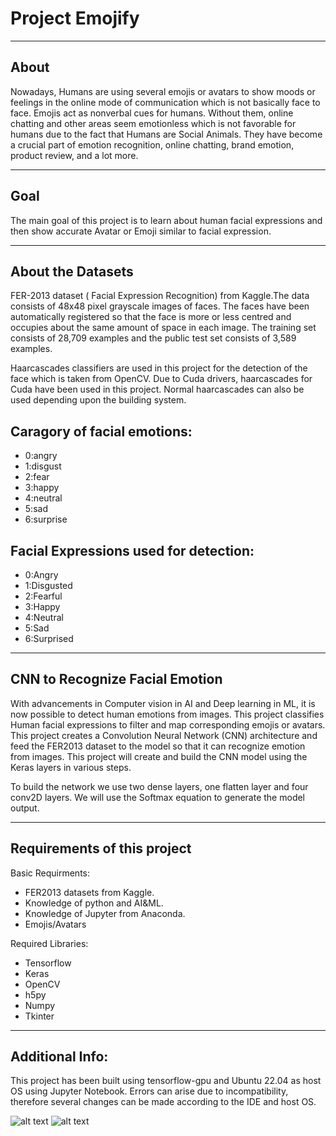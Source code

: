 # Project Emojify
------------------------------------------------------------------------

## About
Nowadays, Humans are using several emojis or avatars to show moods or feelings in the online mode of communication which is not basically face to face. Emojis act as nonverbal cues for humans. Without them, online chatting and other areas seem emotionless which is not favorable for humans due to the fact that Humans are Social Animals. They have become a crucial part of emotion recognition, online chatting, brand emotion, product review, and a lot more.

------------------------------------------------------------------------

## Goal
The main goal of this project is to learn about human facial expressions and then show accurate Avatar or Emoji similar to facial expression.

------------------------------------------------------------------------

## About the Datasets
FER-2013 dataset ( Facial Expression Recognition) from Kaggle.The data consists of 48x48 pixel grayscale images of faces. The faces have been automatically registered so that the face is more or less centred and occupies about the same amount of space in each image. The training set consists of 28,709 examples and the public test set consists of 3,589 examples.

Haarcascades classifiers are used in this project for the detection of the face which is taken from OpenCV. Due to Cuda drivers, haarcascades for Cuda have been used in this project. Normal haarcascades
can also be used depending upon the building system.

## Caragory of facial emotions:

- 0:angry
- 1:disgust
- 2:fear
- 3:happy
- 4:neutral
- 5:sad
- 6:surprise

## Facial Expressions used for detection:
- 0:Angry
- 1:Disgusted
- 2:Fearful
- 3:Happy
- 4:Neutral
- 5:Sad
- 6:Surprised

------------------------------------------------------------------------

## CNN to Recognize Facial Emotion
With advancements in Computer vision in AI and Deep learning in ML, it is now possible to detect human emotions from images. This project classifies Human facial expressions to filter and map corresponding emojis or avatars. This project creates a Convolution Neural Network (CNN) architecture and feed the FER2013 dataset to the model so that it can recognize emotion from images. This project will create and build the CNN model using the Keras layers in various steps.

To build the network we use two dense layers, one flatten layer and four conv2D layers. We will use the Softmax equation to generate the model output.

------------------------------------------------------------------------

## Requirements of this project
Basic Requirments:
- FER2013 datasets from Kaggle.
- Knowledge of python and AI&ML.
- Knowledge of Jupyter from Anaconda.
- Emojis/Avatars

Required Libraries:
- Tensorflow
- Keras
- OpenCV
- h5py
- Numpy
- Tkinter

------------------------------------------------------------------------

## Additional Info:
This project has been built using tensorflow-gpu and Ubuntu 22.04 as host OS using Jupyter Notebook. Errors can arise due to incompatibility, therefore several changes can be made according to the IDE and host OS.

![alt text](<WhatsApp Image 2024-06-23 at 9.58.44 PM.jpeg>)
![alt text](<WhatsApp Image 2024-06-23 at 9.58.45 PM.jpeg>)